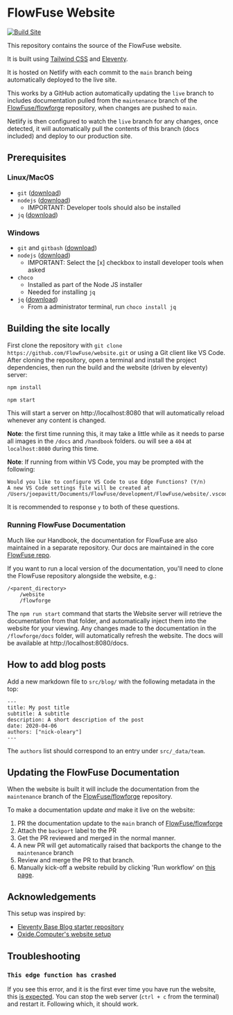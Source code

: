 # FlowFuse Website

[![Build Site](https://github.com/FlowFuse/website/actions/workflows/build.yml/badge.svg?branch=main)](https://github.com/FlowFuse/website/actions/workflows/build.yml)

This repository contains the source of the FlowFuse website.

It is built using [Tailwind CSS](https://tailwindcss.com/) and [Eleventy](https://www.11ty.dev/).

It is hosted on Netlify with each commit to the `main` branch being automatically deployed to the live site.

This works by a GitHub action automatically updating the `live` branch to includes documentation pulled from the `maintenance` branch of the [FlowFuse/flowforge](https://github.com/FlowFuse/flowforge)
repository, when changes are pushed to `main`.

Netlify is then configured to watch the `live` branch for any changes, once detected, it will automatically pull the contents of this branch (docs included) and deploy to our production site.

## Prerequisites 

### Linux/MacOS
* `git` ([download](https://git-scm.com/downloads))
* `nodejs` ([download](https://nodejs.org/en/download/))
   * IMPORTANT: Developer tools should also be installed
* `jq` ([download](https://stedolan.github.io/jq/))

### Windows
* `git` and `gitbash` ([download](https://git-scm.com/downloads))
* `nodejs` ([download](https://nodejs.org/en/download/))
   * IMPORTANT: Select the [x] checkbox to install developer tools when asked
* `choco` 
   * Installed as part of the Node JS installer
   * Needed for installing `jq`
* `jq` ([download](https://stedolan.github.io/jq/))
   * From a administrator terminal, run `choco install jq`

## Building the site locally

First clone the repository with `git clone https://github.com/FlowFuse/website.git` or
using a Git client like VS Code. After cloning the repository, open a
terminal and install the project dependencies, then run the build and the website
(driven by eleventy) server:

```bash
npm install

npm start
```

This will start a server on http://localhost:8080 that will automatically reload whenever
any content is changed. 

**Note**: the first time running this, it may take a little while as it
needs to parse all images in the `/docs` and `/handbook` folders. ou will
see a `404` at `localhost:8080` during this time.

**Note**: If running from within VS Code, you may be prompted with the following:

```
Would you like to configure VS Code to use Edge Functions? (Y/n) 
A new VS Code settings file will be created at /Users/joepavitt/Documents/FlowFuse/development/FlowFuse/website/.vscode/settings.json
```

It is recommended to response `y` to both of these questions.


### Running FlowFuse Documentation

Much like our Handbook, the documentation for FlowFuse are also maintained in a separate repository. Our docs are maintained in the core [FlowFuse repo](https://github.com/FlowFuse/flowforge).

If you want to run a local version of the documentation, you'll need to clone the FlowFuse repository alongside the website, e.g.:

```
/<parent_directory>
    /website
    /flowforge
```

The `npm run start` command that starts the Website server will retrieve the documentation from that folder, and automatically inject them into the website for your viewing. Any changes made to the documentation in the `/flowforge/docs` folder, will automatically refresh the website. The docs will be available at http://localhost:8080/docs.

## How to add blog posts

Add a new markdown file to `src/blog/` with the following metadata in the top:

```
---
title: My post title
subtitle: A subtitle
description: A short description of the post
date: 2020-04-06
authors: ["nick-oleary"]
---
```

The `authors` list should correspond to an entry under `src/_data/team`.

## Updating the FlowFuse Documentation

When the website is built it will include the documentation
from the `maintenance` branch of the [FlowFuse/flowforge](https://github.com/FlowFuse/flowforge)
repository.

To make a documentation update *and* make it live on the website:

1. PR the documentation update to the `main` branch of [FlowFuse/flowforge](https://github.com/FlowFuse/flowforge)
2. Attach the `backport` label to the PR
3. Get the PR reviewed and merged in the normal manner.
4. A new PR will get automatically raised that backports the change to the `maintenance` branch
5. Review and merge the PR to that branch.
6. Manually kick-off a website rebuild by clicking 'Run workflow' on [this page](https://github.com/FlowFuse/website/actions/workflows/build.yml).

## Acknowledgements

This setup was inspired by:

 - [Eleventy Base Blog starter repository](https://github.com/11ty/eleventy-base-blog)
 - [Oxide.Computer's website setup](https://github.com/oxidecomputer/website)

## Troubleshooting

### `This edge function has crashed`

If you see this error, and it is the first ever time you have run the website, this [is expected](https://github.com/FlowFuse/website/pull/577#issuecomment-1491934272). You can stop the web server (`ctrl + c` from the terminal) and restart it. Following which, it should work. 
